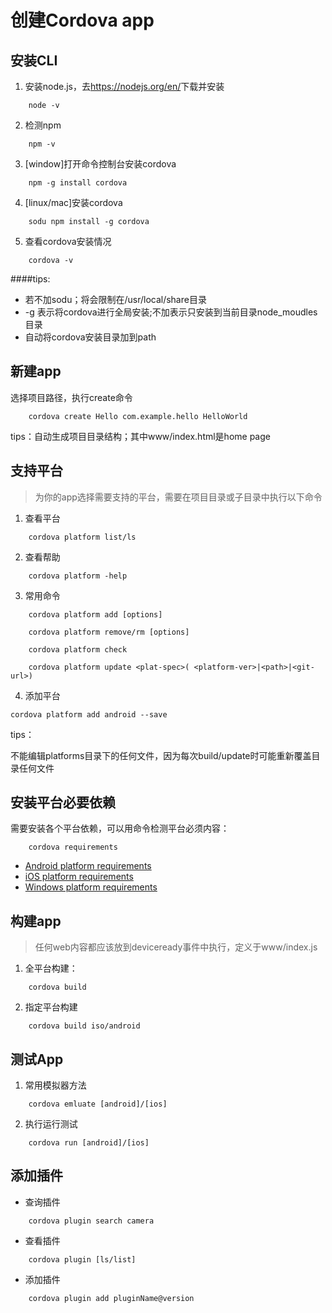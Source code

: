 # 创建Cordova app

## 安装CLI

1. 安装node.js，去<https://nodejs.org/en/>下载并安装
```
	node -v
```

2. 检测npm
```
	npm -v
```

3. [window]打开命令控制台安装cordova
```
	npm -g install cordova
```

4. [linux/mac]安装cordova
```
	sodu npm install -g cordova
```

5. 查看cordova安装情况
```
	cordova -v
```

####tips:

+ 若不加sodu；将会限制在/usr/local/share目录
+ -g 表示将cordova进行全局安装;不加表示只安装到当前目录node_moudles目录
+ 自动将cordova安装目录加到path

## 新建app

选择项目路径，执行create命令
```
	cordova create Hello com.example.hello HelloWorld
```

tips：自动生成项目目录结构；其中www/index.html是home page

## 支持平台
> 为你的app选择需要支持的平台，需要在项目目录或子目录中执行以下命令

1. 查看平台
```
	cordova platform list/ls
```

2. 查看帮助
```
	cordova platform -help
```

3. 常用命令

```
	cordova platform add [options]

	cordova platform remove/rm [options]
	
	cordova platform check 
	
	cordova platform update <plat-spec>( <platform-ver>|<path>|<git-url>)
```

4. 添加平台
```
cordova platform add android --save
```

tips：

不能编辑platforms目录下的任何文件，因为每次build/update时可能重新覆盖目录任何文件

## 安装平台必要依赖

需要安装各个平台依赖，可以用命令检测平台必须内容：
```
	cordova requirements 
```

+ [Android platform requirements](http://cordova.apache.org/docs/en/latest/guide/platforms/android/index.html#requirements-and-support)
+ [iOS platform requirements](http://cordova.apache.org/docs/en/latest/guide/platforms/ios/index.html#requirements-and-support)
+ [Windows platform requirements](http://cordova.apache.org/docs/en/latest/guide/platforms/win8/index.html#requirements-and-support)

## 构建app
> 任何web内容都应该放到deviceready事件中执行，定义于www/index.js

1. 全平台构建：
```
	cordova build
```

2. 指定平台构建
```
	cordova build iso/android
```

## 测试App

1. 常用模拟器方法
```
	cordova emluate [android]/[ios]
```

2. 执行运行测试
```
	cordova run [android]/[ios]
```

## 添加插件

+ 查询插件
```
	cordova plugin search camera
```

+ 查看插件
```
	cordova plugin [ls/list]
```

+ 添加插件
```
	cordova plugin add pluginName@version

```









